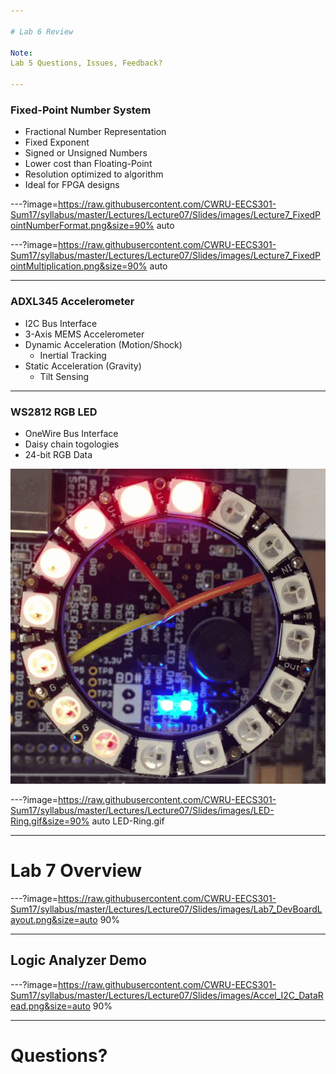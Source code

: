 ```yaml
---

# Lab 6 Review

Note:
Lab 5 Questions, Issues, Feedback?

---
```


### Fixed-Point Number System

* Fractional Number Representation
* Fixed Exponent
* Signed or Unsigned Numbers
* Lower cost than Floating-Point
* Resolution optimized to algorithm
* Ideal for FPGA designs

---?image=https://raw.githubusercontent.com/CWRU-EECS301-Sum17/syllabus/master/Lectures/Lecture07/Slides/images/Lecture7_FixedPointNumberFormat.png&size=90% auto

---?image=https://raw.githubusercontent.com/CWRU-EECS301-Sum17/syllabus/master/Lectures/Lecture07/Slides/images/Lecture7_FixedPointMultiplication.png&size=90% auto

---

### ADXL345 Accelerometer

* I2C Bus Interface
* 3-Axis MEMS Accelerometer
* Dynamic Acceleration (Motion/Shock)
	* Inertial Tracking
* Static Acceleration (Gravity)
	* Tilt Sensing

---

### WS2812 RGB LED

* OneWire Bus Interface
* Daisy chain togologies
* 24-bit RGB Data

![LED Ring](https://raw.githubusercontent.com/CWRU-EECS301-Sum17/syllabus/master/Lectures/Lecture07/Slides/images/LED-Ring.gif)


---?image=https://raw.githubusercontent.com/CWRU-EECS301-Sum17/syllabus/master/Lectures/Lecture07/Slides/images/LED-Ring.gif&size=90% auto
LED-Ring.gif

---

# Lab 7 Overview

---?image=https://raw.githubusercontent.com/CWRU-EECS301-Sum17/syllabus/master/Lectures/Lecture07/Slides/images/Lab7_DevBoardLayout.png&size=auto 90%

---

## Logic Analyzer Demo

---?image=https://raw.githubusercontent.com/CWRU-EECS301-Sum17/syllabus/master/Lectures/Lecture07/Slides/images/Accel_I2C_DataRead.png&size=auto 90%

---

# Questions?
